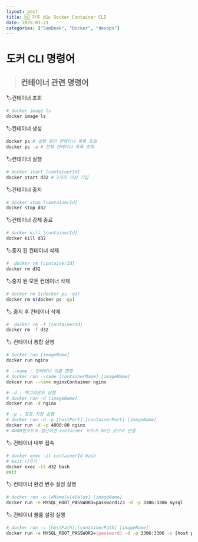 ```yaml
---
layout: post
title: 🆑 자주 쓰는 Docker Container CLI
date: 2025-01-21
categories: ["SamBeak", "Docker", "devops"]
---
```


# 도커 CLI 명령어 <br>

> ## 컨테이너 관련 명령어

🏷️컨테이너 조회 <br>

```bash
# docker image ls
docker image ls
```

🏷️컨테이너 생성 <br>

```bash
docker ps # 실행 중인 컨테이너 목록 조회
docker ps -a # 전체 컨테이너 목록 조회
```

🏷️컨테이너 실행 <br>

```bash
# docker start [containerId]
docker start d32 # 3자리 이상 기입
```

🏷️컨테이너 중지 <br>

```bash
# docker stop [containerId]
docker stop d32
```

🏷️컨테이너 강제 종료 <br>

```bash
# docker kill [containerId]
docker kill d32
```

🏷️중지 된 컨테이너 삭제 <br>

```bash
#  docker rm [containerId]
docker rm d32
```

🏷️중지 된 모든 컨테이너 삭제 <br>

```bash
# docker rm $(docker ps -qa)
docker rm $(docker ps -qa)
```

🏷️ 중지 후 컨테이너 삭제 <br>

```bash
#  docker rm -f [containerId]
docker rm -f d32
```

🏷️ 컨테이너 통합 실행 <br>

```bash
# docker run [imageName]
docker run nginx

# --name : 컨테이너 이름 명명
# docker run --name [containerName] [imageName]
dokcer run --name nginxContainer nginx

# -d : 백그라운드 실행
# docker run -d [imageName]
docker run -d nginx

# -p : 포트 지정 실행
# docker run -d -p [hostPort]:[containerPort] [imageName]
docker run -d -p 4000:80 nginx
# 4000번포트로 접근하면 container 포트가 80인 곳으로 연결

```

🏷️ 컨테이너 내부 접속 <br>

```bash
# docker exec -it containerId bash
# exit 나가기
docker exec -it d32 bash
exit
```

🏷️ 컨테이너 환경 변수 설정 실행 <br>

```bash
# docker run -e [eName]=[eValue] [imageName]
docker run -e MYSQL_ROOT_PASSWORD=password123 -d -p 3306:3306 mysql
```

🏷️ 컨테이너 볼륨 설정 실행 <br>

```bash
# docker run -v [hostPath]:[containerPath] [imageName]
docker run -e MYSQL_ROOT_PASSWORD=[password] -d -p 3306:3306 -v [host pathName]:/var/lib/mysql
```
